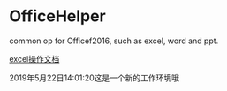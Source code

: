 # OfficeHelper
common op for Officef2016, such as excel, word and ppt.


[excel操作文档](Excel/excel操作指南.md)

2019年5月22日14:01:20这是一个新的工作环境哦